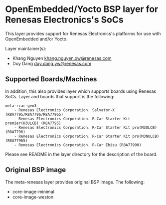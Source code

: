 # OpenEmbedded/Yocto BSP layer for Renesas Electronics's SoCs

This layer provides support for Renesas Electronics's platforms for use with
OpenEmbedded and/or Yocto.

Layer maintainer(s):

* Khang Nguyen <khang.nguyen.xw@renesas.com>
* Duy Dang <duy.dang.yw@renesas.com>

## Supported Boards/Machines


In addition, this also provides layer which supports boards using Renesas SoCs.
Layer and boards that support is the following:

    meta-rcar-gen3
        - Renesas Electronics Corporation. Salvator-X (R8A7795/R8A7796/R8A77965)
        - Renesas Electronics Corporation. R-Car Starter Kit premier(H3ULCB) (R8A7795)
        - Renesas Electronics Corporation. R-Car Starter Kit pro(M3ULCB) (R8A7796)
        - Renesas Electronics Corporation. R-Car Starter Kit pro(M3NULCB) (R8A77965)
        - Renesas Electronics Corporation. R-Car Ebisu (R8A77990)

Please see README in the layer directory for the description of the board.

## Original BSP image

The meta-renesas layer provides original BSP image. The following:

* core-image-minimal
* core-image-weston
